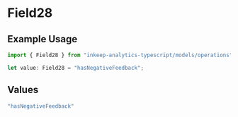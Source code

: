 # Field28

## Example Usage

```typescript
import { Field28 } from "inkeep-analytics-typescript/models/operations";

let value: Field28 = "hasNegativeFeedback";
```

## Values

```typescript
"hasNegativeFeedback"
```